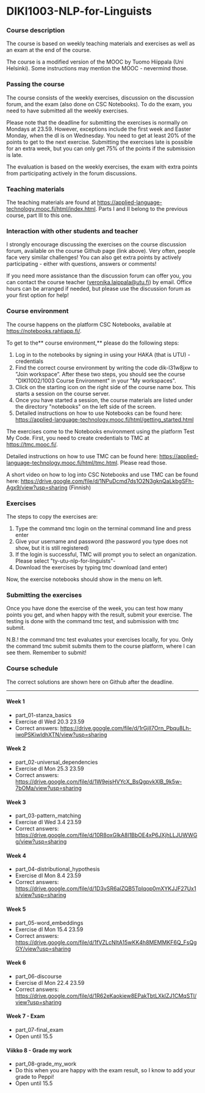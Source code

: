# DIKI1003-NLP-for-Linguists

### Course description

The course is based on weekly teaching materials and exercises as well as an exam at the end of the course.

The course is a modified version of the MOOC by Tuomo Hiippala (Uni Helsinki). Some instructions may mention the MOOC - nevermind those.

### Passing the course

The course consists of the weekly exercises, discussion on the discussion forum, and the exam (also done on CSC Notebooks). To do the exam, you need to have submitted all the weekly exercises.

Please note that the deadline for submitting the exercises is normally on Mondays at 23.59. However, exceptions include the first week and Easter Monday, when the dl is on Wednesday. You need to get at least 20% of the points to get to the next exercise. Submitting the exercises late is possible for an extra week, but you can only get 75% of the points if the submission is late.

The evaluation is based on the weekly exercises, the exam with extra points from participating actively in the forum discussions.

### Teaching materials

The teaching materials are found at  https://applied-language-technology.mooc.fi/html/index.html. Parts I and II belong to the previous course, part III to this one.

### Interaction with other students and teacher

I strongly encourage discussing the exercises on the course discussion forum, available on the course Github page (link above). Very often, people face very similar challenges! You can also get extra points by actively participating - either with questions, answers or comments!

If you need more assistance than the discussion forum can offer you, you can contact the course teacher (veronika.laippala@utu.fi) by email. Office hours can be arranged if needed, but please use the discussion forum as your first option for help!

### Course environment

The course happens on the platform CSC Notebooks, available at https://notebooks.rahtiapp.fi/.

To get to the** course environment,** please do the following steps:

1) Log in to the notebooks by signing in using your HAKA (that is UTU) -credentials
2) Find the correct course environment by writing the code dik-l31w8jxw to ”Join workspace”. After these two steps, you should see the course "DIKI1002/1003 Course Environment" in your "My workspaces".
3) Click on the starting icon on the right side of the course name box. This starts a session on the course server.
4) Once you have started a session, the course materials are listed under the directory "notebooks" on the left side of the screen.
5) Detailed instructions on how to use Notebooks can be found here: https://applied-language-technology.mooc.fi/html/getting_started.html

The exercises come to the Notebooks environment using the platform Test My Code. First, you need to create credentials to TMC at https://tmc.mooc.fi/.

Detailed instructions on how to use TMC can be found here: https://applied-language-technology.mooc.fi/html/tmc.html. Please read those.

A short video on how to log into CSC Notebooks and use TMC can be found here: https://drive.google.com/file/d/1NPuDcmd7ds1O2N3gknQaLkbgSFh-Agx9/view?usp=sharing (Finnish)

### Exercises

The steps to copy the exercises are:

1) Type the command tmc login on the terminal command line and press enter
2) Give your username and password (the password you type does not show, but it is still registered)
3) If the login is successful, TMC will prompt you to select an organization. Please select "ty-utu-nlp-for-linguists"-
4) Download the exercises by typing tmc download (and enter)

Now, the exercise notebooks should show in the menu on left.

### Submitting the exercises

Once you have done the exercise of the week, you can test how many points you get, and when happy with the result, submit your exercise. The testing is done with the command tmc test, and submission with tmc submit. 

N.B.! the command tmc test evaluates your exercises locally, for you. Only the command tmc submit submits them to the course platform, where I can see them. Remember to submit!

### Course schedule

The correct solutions are shown here on Github after the deadline.

---------------------------------------------------------------------------------------------------------------------------------------------------------------------

#### Week 1
* part_01-stanza_basics
* Exercise dl Wed 20.3 23.59
* Correct answers: https://drive.google.com/file/d/1rGjlI7Orn_Pbqu8Lh-iwoPSKiwIdhXTN/view?usp=sharing

#### Week 2
* part_02-universal_dependencies
* Exercise dl Mon 25.3 23.59
* Correct answers: https://drive.google.com/file/d/1W9ejsHVYcX_BsQgpvkXlB_9k5w-7bOMa/view?usp=sharing 

#### Week 3
* part_03-pattern_matching
* Exercise dl Wed 3.4 23.59
* Correct answers: https://drive.google.com/file/d/10R8oxGlkA8l1BbOE4xP6JXjhLLJUWWGg/view?usp=sharing

#### Week 4
* part_04-distributional_hypothesis
* Exercise dl Mon 8.4 23.59
* Correct answers: https://drive.google.com/file/d/1D3vSR6alZQB5TpIqop0mXYKJJF27Ux1s/view?usp=sharing

#### Week 5
* part_05-word_embeddings
* Exercise dl Mon 15.4 23.59
* Correct answers: https://drive.google.com/file/d/1fVZLcNItA15wKK4h8MEMMKF6Q_FsQgGY/view?usp=sharing

#### Week 6
* part_06-discourse
* Exercise dl Mon 22.4 23.59
* Correct answers: https://drive.google.com/file/d/1R62eKaokiew8EPakTbtLXklZJ1CMqSTl/view?usp=sharing

#### Week 7 - Exam
* part_07-final_exam
* Open until 15.5

#### Viikko 8 - Grade my work
* part_08-grade_my_work
* Do this when you are happy with the exam result, so I know to add your grade to Peppi!
* Open until 15.5

